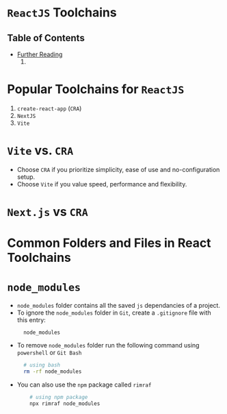 # `ReactJS` Toolchains

## Table of Contents
- [Further Reading]()
    1. []()

# Popular Toolchains for `ReactJS`
1. `create-react-app` (`CRA`)
2. `NextJS`
3. `Vite`

# `Vite` vs. `CRA`
* Choose `CRA` if you prioritize simplicity, ease of use and no-configuration setup.
* Choose `Vite` if you value speed, performance and flexibility.

# `Next.js` vs `CRA`

# Common Folders and Files in React Toolchains

# `node_modules`
* `node_modules` folder contains all the saved `js` dependancies of a project.
* To ignore the `node_modules` folder in `Git`, create a `.gitignore` file with this entry:
    ```gitignore
      node_modules
    ```
* To remove `node_modules` folder run the following command using `powershell` or `Git Bash`
    ```sh
      # using bash
      rm -rf node_modules
    ```
* You can also use the `npm` package called `rimraf`
    ```sh
        # using npm package
        npx rimraf node_modules
    ```
